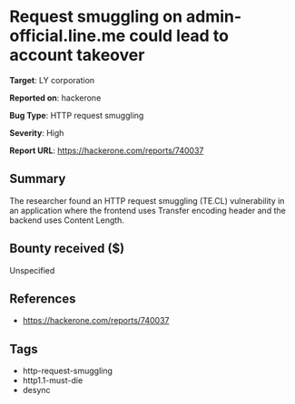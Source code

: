 # Request smuggling on admin-official.line.me could lead to account takeover

**Target**: LY corporation

**Reported on**: hackerone

**Bug Type**: HTTP request smuggling

**Severity**: High

**Report URL**: https://hackerone.com/reports/740037

## Summary
The researcher found an HTTP request smuggling (TE.CL) vulnerability in an application where the frontend uses Transfer encoding header and the backend uses Content Length.

## Bounty received ($)
Unspecified

## References
- https://hackerone.com/reports/740037
## Tags
- http-request-smuggling
- http1.1-must-die
- desync
